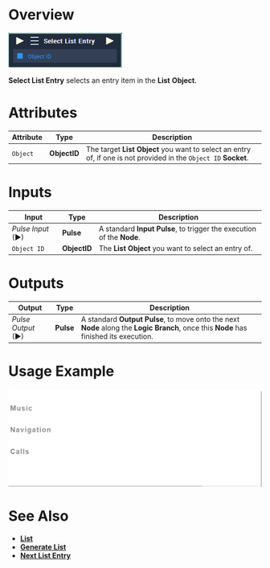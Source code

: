 # Overview

![The Select List Entry Node.](../../../.gitbook/assets/toolbox/incari/list/select-list-entry.PNG)

**Select List Entry** selects an entry item in the **List** **Object**.

# Attributes

|Attribute|Type|Description|
|---|---|---|
|`Object`|**ObjectID**|The target **List** **Object** you want to select an entry of, if one is not provided in the `Object ID` **Socket**.|

# Inputs

|Input|Type|Description|
|---|---|---|
|*Pulse Input* (►)|**Pulse**|A standard **Input Pulse**, to trigger the execution of the **Node**.|
|`Object ID`|**ObjectID**|The **List** **Object** you want to select an entry of.|

# Outputs

|Output|Type|Description|
|---|---|---|
|*Pulse Output* (►)|**Pulse**|A standard **Output Pulse**, to move onto the next **Node** along the **Logic Branch**, once this **Node** has finished its execution.|

# Usage Example
![The Select List Entry Usage.](../../../.gitbook/assets/toolbox/incari/list/select-list-entry.gif)

# See Also
- [**List**](objects/scene-objects/list.md)
- [**Generate List**](generate-list.md)
- [**Next List Entry**](next-list-entry.md)
